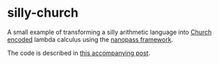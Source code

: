 # silly-church
A small example of transforming a silly arithmetic language into
[Church encoded](https://en.wikipedia.org/wiki/Church_encoding) lambda calculus using the
[nanopass framework](https://github.com/nanopass/nanopass-framework-scheme).

The code is described in [this accompanying post](https://rootmos.github.io/main/2017/05/30/a-small-nanopass-example.html).
